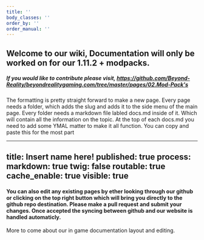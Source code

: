 ```yaml
---
title: ''
body_classes: ''
order_by: ''
order_manual: ''
---
```


## Welcome to our wiki, Documentation will only be worked on for our 1.11.2 + modpacks.

##### If you would like to contribute please visit, https://github.com/Beyond-Reality/beyondrealitygaming.com/tree/master/pages/02.Mod-Pack's

The formatting is pretty straight forward to make a new page. Every page needs a folder, which adds the slug and adds it to the side menu of the main page. Every folder needs a markdown file labled docs.md inside of it. Which will contain all the information on the topic. At the top of each docs.md you need to add some YMAL matter to make it all function. 
You can copy and paste this for the most part 

---
title: Insert name here!
published: true
process:
    markdown: true
    twig: false
routable: true
cache_enable: true
visible: true
---

#### You can also edit any existing pages by ether looking through our github or clicking on the top right button which will bring you directly to the github repo destination. Please make a pull request and submit your changes. Once accepted the syncing between github and our website is handled automaticly.

More to come about our in game documentation layout and editing.
